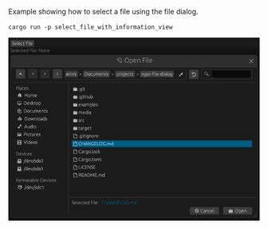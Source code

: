 Example showing how to select a file using the file dialog.

```
cargo run -p select_file_with_information_view
```

![](screenshot.png)
